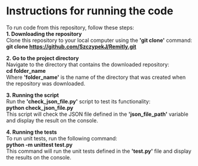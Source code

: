 # Instructions for running the code  
  
To run code from this repository, follow these steps:  
**1. Downloading the repository**  
Clone this repository to your local computer using the **'git clone'** command:  
**git clone https://github.com/SzczypekJ/Remitly.git**  

**2. Go to the project directory**  
Navigate to the directory that contains the downloaded repository:  
**cd folder_name**  
Where **'folder_name'** is the name of the directory that was created when the repository was downloaded.  

**3. Running the script**  
Run the **'check_json_file.py'** script to test its functionality:  
**python check_json_file.py**  
This script will check the JSON file defined in the **'json_file_path'** variable and display the result on the console.  
  
**4. Running the tests**  
To run unit tests, run the following command:  
**python -m unittest test.py**  
This command will run the unit tests defined in the **'test.py'** file and display the results on the console.  
